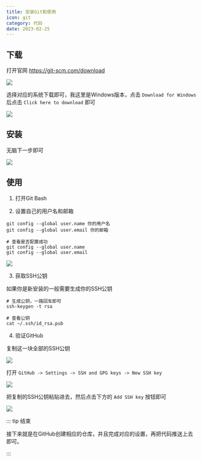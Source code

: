 ```yaml
---
title: 安装Git和使用
icon: git
category: 代码
date: 2023-02-25
---
```


## 下载

打开官网 https://git-scm.com/download


![](https://xingqiu-tuchuang-1256524210.cos.ap-shanghai.myqcloud.com/17292/T24E5MRMA4X.png)

选择对应的系统下载即可，我这里是Windows版本，点击 `Download for Windows` 后点击 `Click here to download` 即可

![](https://xingqiu-tuchuang-1256524210.cos.ap-shanghai.myqcloud.com/17292/819BBQL5VL5K1A.png)

## 安装

无脑下一步即可

![](https://xingqiu-tuchuang-1256524210.cos.ap-shanghai.myqcloud.com/17292/UA6JB78.png)

## 使用

1. 打开Git Bash

2. 设置自己的用户名和邮箱

```shell :no-line-numbers
git config --global user.name 你的用户名
git config --global user.email 你的邮箱

# 查看是否配置成功
git config --global user.name
git config --global user.email
```

![](https://xingqiu-tuchuang-1256524210.cos.ap-shanghai.myqcloud.com/17292/TPPJSRSD9VKG.png)

3. 获取SSH公钥

如果你是新安装的一般需要生成你的SSH公钥

```shell :no-line-numbers
# 生成公钥，一路回车即可
ssh-keygen -t rsa

# 查看公钥
cat ~/.ssh/id_rsa.pub
```

4. 验证GitHub

复制这一块全部的SSH公钥

![](https://xingqiu-tuchuang-1256524210.cos.ap-shanghai.myqcloud.com/17292/S2S0D4.png)

打开 `GitHub -> Settings -> SSH and GPG keys -> New SSH key`

![](https://xingqiu-tuchuang-1256524210.cos.ap-shanghai.myqcloud.com/17292/asdR2J.png)

把复制的SSH公钥粘贴进去，然后点击下方的 `Add SSH key` 按钮即可

![](https://xingqiu-tuchuang-1256524210.cos.ap-shanghai.myqcloud.com/17292/R1J8H0AW8.png)

::: tip 结束

接下来就是在GitHub创建相应的仓库，并且完成对应的设置，再把代码推送上去即可。

:::